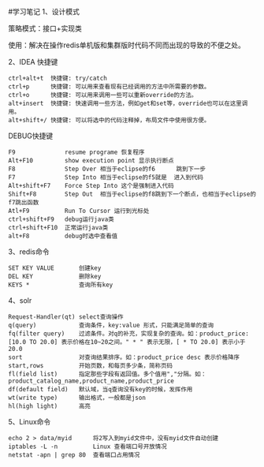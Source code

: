 #学习笔记
1、设计模式

策略模式：接口+实现类

使用：解决在操作redis单机版和集群版时代码不同而出现的导致的不便之处。


2、IDEA  快捷键

    ctrl+alt+t  快捷键: try/catch
    ctrl+p      快捷键: 可以用来查看现有已经调用的方法中所需要的参数。
    ctrl+o      快捷键: 可以用来调用一些可以重新override的方法。
    alt+insert  快捷键: 快速调用一些方法，例如get和set等，override也可以在这里调用。
    alt+shift+/ 快捷键: 可以将选中的代码注释掉，布局文件中使用很方便。

DEBUG快捷键

    F9              resume programe 恢复程序
    Alt+F10         show execution point 显示执行断点
    F8              Step Over 相当于eclipse的f6      跳到下一步
    F7              Step Into 相当于eclipse的f5就是  进入到代码
    Alt+shift+F7    Force Step Into 这个是强制进入代码
    Shift+F8        Step Out  相当于eclipse的f8跳到下一个断点，也相当于eclipse的f7跳出函数
    Atl+F9          Run To Cursor 运行到光标处
    ctrl+shift+F9   debug运行java类
    ctrl+shift+F10  正常运行java类
    alt+F8          debug时选中查看值

3、redis命令
    
    SET KEY VALUE       创建key
    DEL KEY             删除key
    KEYS *              查询所有key
    
4、solr
    
    Request-Handler(qt) select查询操作
    q(query)            查询条件，key:value 形式，只能满足简单的查询
    fq(filter query)    过滤条件。对q的补充，实现复杂的查询。如：product_price:[10.0 TO 20.0] 表示价格在10~20之间。" * " 表示无限，[ * TO 20.0] 表示小于20.0
    sort                对查询结果排序。如：product_price desc 表示价格降序
    start,rows          开始页数，和每页多少条，简称页码
    fl(field list)      指定那些字段有返回值。多个值用","分隔。如：product_catalog_name,product_name,product_price
    df(default field)   默认域，当q查询没有key的时候，发挥作用
    wt(write type)      输出格式，一般都是json
    hl(high light)      高亮
    
5、Linux命令

    echo 2 > data/myid      将2写入到myid文件中，没有myid文件自动创建
    iptables -L -n          Linux 查看端口号开放情况
    netstat -apn | grep 80  查看端口占用情况